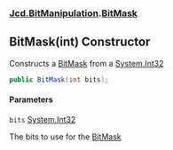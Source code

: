 ### [Jcd.BitManipulation](Jcd.BitManipulation.md 'Jcd.BitManipulation').[BitMask](Jcd.BitManipulation.BitMask.md 'Jcd.BitManipulation.BitMask')

## BitMask(int) Constructor

Constructs a [BitMask](Jcd.BitManipulation.BitMask.md 'Jcd.BitManipulation.BitMask') from
a [System.Int32](https://docs.microsoft.com/en-us/dotnet/api/System.Int32 'System.Int32')

```csharp
public BitMask(int bits);
```

#### Parameters

<a name='Jcd.BitManipulation.BitMask.BitMask(int).bits'></a>

`bits` [System.Int32](https://docs.microsoft.com/en-us/dotnet/api/System.Int32 'System.Int32')

The bits to use for the [BitMask](Jcd.BitManipulation.BitMask.md 'Jcd.BitManipulation.BitMask')